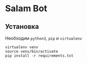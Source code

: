 # Salam Bot

## Установка

Необходим `python3`, `pip` и `virtualenv`

```
virtualenv venv
source venv/bin/activate
pip install -r requirements.txt
```


